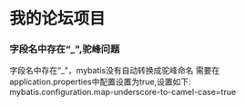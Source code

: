 #  我的论坛项目
### 字段名中存在“_",驼峰问题
字段名中存在“_"，mybatis没有自动转换成驼峰命名
需要在application.properties中配置设置为true,设置如下:
mybatis.configuration.map-underscore-to-camel-case=true


